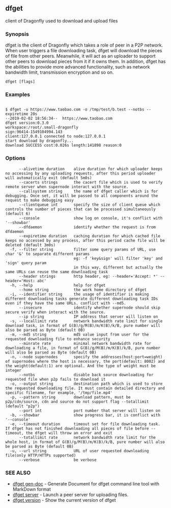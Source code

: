 ## dfget

client of Dragonfly used to download and upload files

### Synopsis

dfget is the client of Dragonfly which takes a role of peer in a P2P network.
When user triggers a file downloading task, dfget will download the pieces of
file from other peers. Meanwhile, it will act as an uploader to support other
peers to download pieces from it if it owns them. In addition, dfget has the
abilities to provide more advanced functionality, such as network bandwidth
limit, transmission encryption and so on.

```
dfget [flags]
```

### Examples

```

$ dfget -u https://www.taobao.com -o /tmp/test/b.test --notbs --expiretime 20s
--2019-02-02 18:56:34--  https://www.taobao.com
dfget version:0.3.0
workspace:/root/.small-dragonfly
sign:96414-1549104994.143
client:127.0.0.1 connected to node:127.0.0.1
start download by dragonfly...
download SUCCESS cost:0.026s length:141898 reason:0

```

### Options

```
      --alivetime duration    alive duration for which uploader keeps no accessing by any uploading requests, after this period uploader will automatically exit (default 5m0s)
      --cacerts strings       the cacert file which is used to verify remote server when supernode interact with the source.
      --callsystem string     the name of dfget caller which is for debugging. Once set, it will be passed to all components around the request to make debugging easy
      --clientqueue int       specify the size of client queue which controls the number of pieces that can be processed simultaneously (default 6)
      --console               show log on console, it's conflict with '--showbar'
      --dfdaemon              identify whether the request is from dfdaemon
      --expiretime duration   caching duration for which cached file keeps no accessed by any process, after this period cache file will be deleted (default 3m0s)
  -f, --filter string         filter some query params of URL, use char '&' to separate different params
                              eg: -f 'key&sign' will filter 'key' and 'sign' query param
                              in this way, different but actually the same URLs can reuse the same downloading task
      --header strings        http header, eg: --header='Accept: *' --header='Host: abc'
  -h, --help                  help for dfget
      --home string           the work home directory of dfget
  -i, --identifier string     the usage of identifier is making different downloading tasks generate different downloading task IDs even if they have the same URLs. conflict with --md5.
      --insecure              identify whether supernode should skip secure verify when interact with the source.
      --ip string             IP address that server will listen on
  -s, --locallimit rate       network bandwidth rate limit for single download task, in format of G(B)/g/M(B)/m/K(B)/k/B, pure number will also be parsed as Byte (default 0B)
  -m, --md5 string            md5 value input from user for the requested downloading file to enhance security
      --minrate rate          minimal network bandwidth rate for downloading a file, in format of G(B)/g/M(B)/m/K(B)/k/B, pure number will also be parsed as Byte (default 0B)
  -n, --node supernodes       specify the addresses(host:port=weight) of supernodes where the host is necessary, the port(default: 8002) and the weight(default:1) are optional. And the type of weight must be integer
      --notbs                 disable back source downloading for requested file when p2p fails to download it
  -o, --output string         destination path which is used to store the requested downloading file. It must contain detailed directory and specific filename, for example, '/tmp/file.mp4'
  -p, --pattern string        download pattern, must be p2p/cdn/source, cdn and source do not support flag --totallimit (default "p2p")
      --port int              port number that server will listen on
  -b, --showbar               show progress bar, it is conflict with '--console'
  -e, --timeout duration      timeout set for file downloading task. If dfget has not finished downloading all pieces of file before --timeout, the dfget will throw an error and exit
      --totallimit rate       network bandwidth rate limit for the whole host, in format of G(B)/g/M(B)/m/K(B)/k/B, pure number will also be parsed as Byte (default 0B)
  -u, --url string            URL of user requested downloading file(only HTTP/HTTPs supported)
      --verbose               be verbose
```

### SEE ALSO

* [dfget gen-doc](dfget_gen-doc.md)	 - Generate Document for dfget command line tool with MarkDown format
* [dfget server](dfget_server.md)	 - Launch a peer server for uploading files.
* [dfget version](dfget_version.md)	 - Show the current version of dfget

